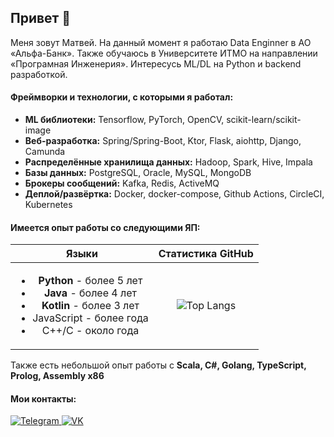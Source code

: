 ## Привет 👋

Меня зовут Матвей. На данный момент я работаю Data Enginner в АО «Альфа-Банк». Также обучаюсь в Университете ИТМО на направлении «Програмная Инженерия». Интересусь ML/DL на Python и backend разработкой.

#### Фреймворки и технологии, с которыми я работал:
 * **ML библиотеки:** Tensorflow, PyTorch, OpenCV, scikit-learn/scikit-image
 * **Веб-разработка:** Spring/Spring-Boot, Ktor, Flask, aiohttp, Django, Camunda
 * **Распределённые хранилища данных:** Hadoop, Spark, Hive, Impala
 * **Базы данных:** PostgreSQL, Oracle, MySQL, MongoDB
 * **Брокеры сообщений:** Kafka, Redis, ActiveMQ
 * **Деплой/развёртка:** Docker, docker-compose, Github Actions, CircleCI, Kubernetes

#### Имеется опыт работы со следующими ЯП:
|**Языки**|**Статистика GitHub**|
|:---:|:---:|
| <ul><li>**Python** - более 5 лет</li><li>**Java** - более 4 лет</li><li>**Kotlin** - более 3 лет</li><li>JavaScript - более года</li><li>C++/C - около года</li></ul> | ![Top Langs](https://github-readme-stats.vercel.app/api/top-langs/?username=Mrjoulin) |

Также есть небольшой опыт работы с **Scala, C#, Golang, TypeScript, Prolog, Assembly x86**


#### Мои контакты:

<a href="https://t.me/joulin">
   <img top="0" src="https://img.shields.io/badge/telegram-%2320232a.svg?style=for-the-badge&logo=Telegram&logoColor=white" alt="Telegram" target="_blank" margin-left="10px">
</a>
<a href="https://vk.com/mrjoulin">
   <img top="0" src="https://img.shields.io/badge/VK-%231572B6.svg?style=for-the-badge&logo=Vk&logoColor=white" alt="VK" target="_blank" margin-left="10px">
</a>
